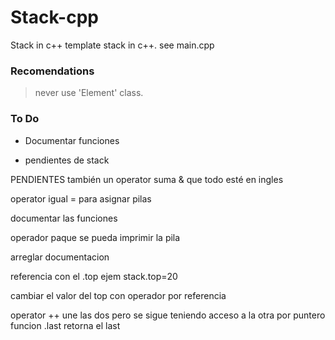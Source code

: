 # Stack-cpp
Stack in c++ template 
stack in c++. see main.cpp
### Recomendations
>never use 'Element' class.



### To Do

- Documentar funciones

- pendientes de stack


PENDIENTES
también un operator suma & que todo esté en ingles


operator igual = para asignar pilas


documentar las funciones


operador paque se pueda imprimir la pila



arreglar documentacion


referencia con el .top ejem stack.top=20


cambiar el valor del top con operador por referencia


operator ++ une las dos pero se sigue teniendo acceso a la otra por puntero
funcion .last retorna el last


